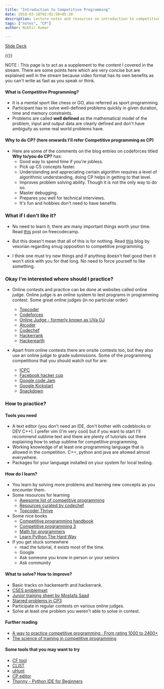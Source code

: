 ```yaml
---
title: "Introduction to Competitive Programming"
date: 2018-03-18T02:01:58+05:30
description: Lecture notes and resources on introduction to competitive programming session by Manan
tags: ["notes", "CP"]
author: Nikhil Kumar

---
```


[Slide Deck](https://nikhilraghav.codes/files/session.pdf)

{{<youtube nKQpS0dg61Y>}}

NOTE : This page is to act as a supplement to the content I covered in the stream. There are some points here which are very concise but are explained well in the stream because video format has its own benefits as you can't write as fast as you speak or think.

#### What is Competitive Programming?
- It is a mental sport like chess or GO, also referred as sport programming.
- Participant has to solve well-defined problems quickly in given duration, time and memory constraints.
- Problems are called __well defined__ as the mathematical model of the problem, input and output data are clearly defined and don't have ambiguity as some real world problems have.


#### Why to do CP? (here onwards I'll refer Competitive programming as CP)

- Here are some of the comments on the blog entries on codeforces titled __Why to/you do CP?__ has:
	- Good way to spend time if you're jobless.
	- Pick up CS concepts faster.
	- Understanding and appreciating certain algorithm requires a level of algorithmic understanding, doing CP helps in getting to that level.
	- Improves problem solving ability. Though it is not the only way to do so.
	- Master debugging.
	- Prepares you well for technical interviews.
	- It's fun and hobbies don't need to have benefits.

### What if I don't like it?
- No need to learn it, there are many important things worth your time. Read [this](https://www.freecodecamp.org/news/mythbusting-competitive-programming/) post on freecodecamp.

- But this doesn't mean that all of this is for nothing. Read [this](https://www.vexorian.com/2013/05/regarding-smug-opposition-to.html) blog by vexorian regarding smug opposition to competitive programming.

- I think one must try new things and if anything doesn't feel good then it won't stick with you for that long. No need to force yourself to like something.

### Okay I'm interested where should I practice?

- Online contests and practice can be done at websites called online judge. Online judge is an online system to test programs in programming contest. Some great online judges (in no particular order)
	- [Topcoder](https://arena.topcoder.com)
	- [Codeforces](https://codeforces.com)
	- [Online Judge - formerly known as UVa OJ](https://onlinejudge.org)
	- [Atcoder](https://atcoder.jp)
	- [Codechef](https://codechef.com)
	- [Hackerrank](https://hackerrank.com)
	- [Hackerearth](https://hackerearth.com)

- Apart from online contests there are onsite contests too, but they also use an online judge to grade submissions. Some of the programming competitions that you should watch out for are:
	- [ICPC](https://icpc.global/welcome.icpc)
	- [Facebook hacker cup](https://www.facebook.com/codingcompetitions/hacker-cup)
	- [Google code Jam](https://codingcompetitions.withgoogle.com/codejam)
	- [Google Kickstart](https://codingcompetitions.withgoogle.com/kickstart)
	- [Snackdown](https://www.codechef.com/snackdown)

### How to practice?

#### Tools you need

- A text editor (you don't need an IDE, don't bother with codeblocks or DEV C++). I prefer vim (I'm very cool) but if you want to start I'll recommend sublime text and there are plenty of tutorials out there explaining how to setup sublime for competitive programming. 
- Working knowledge of at least one programming language that is allowed in the competition. C++, python and java are allowed almost everywhere.
- Packages for your language installed on your system for local testing.

#### How do I learn?
- You learn by solving more problems and learning new concepts as you encounter them.
- Some resources for learning 
	- [Awesome list of competitive programming](https://codeforces.com/blog/entry/23054)
	- [Resources curated by codechef](https://codechef.com/certification/data-structures-and-algorithms/prepare#foundation)
	- [Topcoder Thrive](https://topcoder.com/thrive)
- Some nice books
	- [Competitive programming handbook](https://cses.fi/book/book.pdf)
	- [Competitive programming 3](https://cpbook.net/#CP3details)
	- [Math for programmers](https://yurichev.com/writings/Math-for-programmers.pdf)
	- [Learn Python The Hard Way](https://www.goodreads.com/book/show/8341335-learn-python-the-hard-way)
- If you get stuck somewhere
	- read the tutorial, it exists most of the time.
	- Google
	- Ask someone you know in person or your seniors
	- Ask community 

#### What to solve? How to improve?

- Basic tracks on hackerearth and hackerrank.
- [CSES problemset](https://cses.fi/problemset)
- [Junior training sheet by Mostafa Saad](https://goo.gl/unDETI)
- [Starred problems in CP3](https://onlinejudge.org/index.php?option=com_onlinejudge&Itemid=8&category=604)
- Participate in regular contests on various online judges.
- Solve at least one problem you weren't able to solve in contest.


#### Further reading
- [A way to practice competitive programming : From rating 1000 to 2400+](https://codeforces.com/blog/entry/66909)
- [The science of training in competitive programming](https://codeforces.com/blog/entry/17842)

#### Some tools that you may want to try
- [CF tool](https://github.com/xalanq/cf-tool)
- [CLIST](https://clist.by)
- [uHunt](https://uhunt.onlinejudge.org)
- [CP editor](https://github.com/cpeditor/cpeditor)
- [Thonny - Python IDE for Beginners](https://thonny.org)



